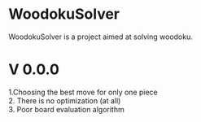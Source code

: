 # WoodokuSolver
WoodokuSolver is a project aimed at solving woodoku.

# V 0.0.0
1.Choosing the best move for only one piece  
2. There is no optimization (at all)  
3. Poor board evaluation algorithm  
